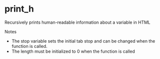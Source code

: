 print_h
=======

Recursively prints human-readable information about a variable in HTML

Notes
* The stop variable sets the initial tab stop and can be changed when the function is called. 
* The length must be initialized to 0 when the function is called